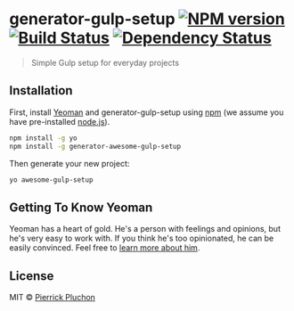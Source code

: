 # generator-gulp-setup [![NPM version][npm-image]][npm-url] [![Build Status][travis-image]][travis-url] [![Dependency Status][daviddm-image]][daviddm-url]
> Simple Gulp setup for everyday projects

## Installation

First, install [Yeoman](http://yeoman.io) and generator-gulp-setup using [npm](https://www.npmjs.com/) (we assume you have pre-installed [node.js](https://nodejs.org/)).

```bash
npm install -g yo
npm install -g generator-awesome-gulp-setup
```

Then generate your new project:

```bash
yo awesome-gulp-setup
```

## Getting To Know Yeoman

Yeoman has a heart of gold. He&#39;s a person with feelings and opinions, but he&#39;s very easy to work with. If you think he&#39;s too opinionated, he can be easily convinced. Feel free to [learn more about him](http://yeoman.io/).

## License

MIT © [Pierrick Pluchon](http://www.proximity.bbdo.fr/)


[npm-image]: https://badge.fury.io/js/generator-gulp-setup.svg
[npm-url]: https://npmjs.org/package/generator-gulp-setup
[travis-image]: https://travis-ci.org//generator-gulp-setup.svg?branch=master
[travis-url]: https://travis-ci.org//generator-gulp-setup
[daviddm-image]: https://david-dm.org//generator-gulp-setup.svg?theme=shields.io
[daviddm-url]: https://david-dm.org//generator-gulp-setup
